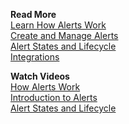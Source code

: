 **Read More**<br/>
[Learn How Alerts Work](https://docs.wavefront.com/alerts.html)<br/>
[Create and Manage Alerts](https://docs.wavefront.com/alerts_manage.html)<br/>
[Alert States and Lifecycle](https://docs.wavefront.com/alerts_states_lifecycle.html)<br/>
[Integrations](https://docs.wavefront.com/integrations.html)

**Watch Videos**<br/>
[How Alerts Work](https://youtu.be/VjmWExKiYYg)<br/>
[Introduction to Alerts](https://vmwaretv.vmware.com/media/t/1_7mg11riu/252649793)<br/>
[Alert States and Lifecycle](https://vmwaretv.vmware.com/media/t/1_vi9pvcz4/252649793)<br/>
